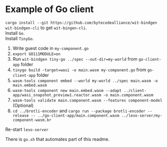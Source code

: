 # Example of Go client

`cargo install --git https://github.com/bytecodealliance/wit-bindgen wit-bindgen-cli` to get `wit-bingen-cli`.  
Install `Go`.  
Install `TinyGo`.  

1. Write guest code in `my-component.go`
2. `export GO111MODULE=on`
3. Run `wit-bindgen tiny-go ../spec --out-dir=my-world` from `go-client-app` folder
4. `tinygo build -target=wasi -o main.wasm my-component.go` from `go-client-app` folder
5. `wasm-tools component embed --world my-world ../spec main.wasm -o main.embed.wasm`
6. `wasm-tools component new main.embed.wasm --adapt ../client-app/wasi_snapshot_preview1.reactor.wasm -o main.component.wasm`
7. `wasm-tools validate main.component.wasm --features component-model` (Optional)
8. `cd ../brotli-encoder` and `cargo run --package brotli-encoder --release -- ../go-client-app/main.component.wasm ../levo-server/my-component-wasm.br`

Re-start `levo-server`

There is `go.sh` that automates part of this readme.
